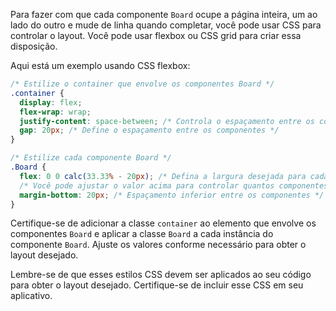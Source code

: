 Para fazer com que cada componente `Board` ocupe a página inteira, um ao lado do outro e mude de linha quando completar, você pode usar CSS para controlar o layout. Você pode usar flexbox ou CSS grid para criar essa disposição.

Aqui está um exemplo usando CSS flexbox:

```css
/* Estilize o container que envolve os componentes Board */
.container {
  display: flex;
  flex-wrap: wrap;
  justify-content: space-between; /* Controla o espaçamento entre os componentes */
  gap: 20px; /* Define o espaçamento entre os componentes */
}

/* Estilize cada componente Board */
.Board {
  flex: 0 0 calc(33.33% - 20px); /* Defina a largura desejada para cada componente */
  /* Você pode ajustar o valor acima para controlar quantos componentes são exibidos em uma linha */
  margin-bottom: 20px; /* Espaçamento inferior entre os componentes */
}
```

Certifique-se de adicionar a classe `container` ao elemento que envolve os componentes `Board` e aplicar a classe `Board` a cada instância do componente `Board`. Ajuste os valores conforme necessário para obter o layout desejado.

Lembre-se de que esses estilos CSS devem ser aplicados ao seu código para obter o layout desejado. Certifique-se de incluir esse CSS em seu aplicativo.
